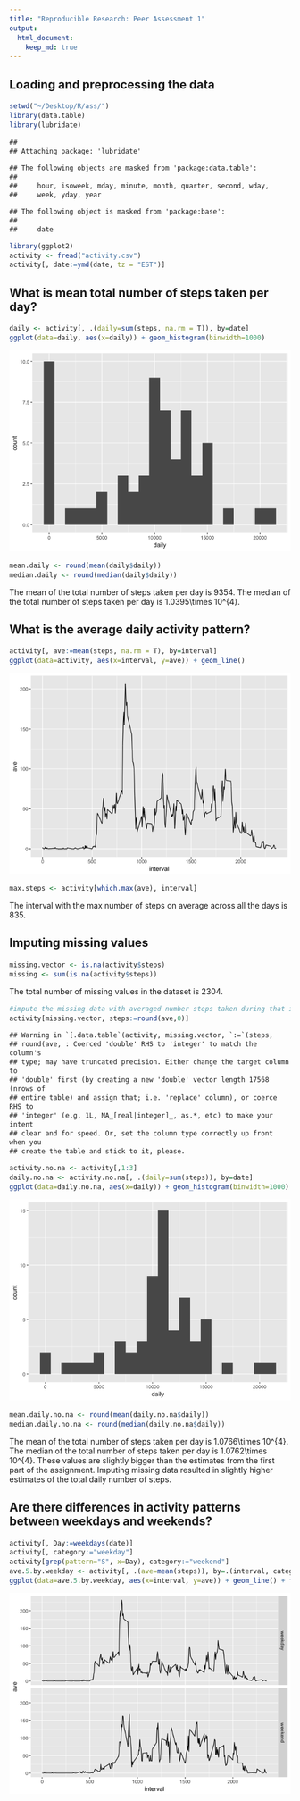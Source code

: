 ```yaml
---
title: "Reproducible Research: Peer Assessment 1"
output: 
  html_document:
    keep_md: true
---
```



## Loading and preprocessing the data

```r
setwd("~/Desktop/R/ass/")
library(data.table)
library(lubridate)
```

```
## 
## Attaching package: 'lubridate'
```

```
## The following objects are masked from 'package:data.table':
## 
##     hour, isoweek, mday, minute, month, quarter, second, wday,
##     week, yday, year
```

```
## The following object is masked from 'package:base':
## 
##     date
```

```r
library(ggplot2)
activity <- fread("activity.csv")
activity[, date:=ymd(date, tz = "EST")]
```


## What is mean total number of steps taken per day?

```r
daily <- activity[, .(daily=sum(steps, na.rm = T)), by=date]
ggplot(data=daily, aes(x=daily)) + geom_histogram(binwidth=1000)
```

![](PA1_template_files/figure-html/unnamed-chunk-2-1.png)<!-- -->

```r
mean.daily <- round(mean(daily$daily))
median.daily <- round(median(daily$daily))
```
The mean of the total number of steps taken per day is 9354. 
The median of the total number of steps taken per day is 1.0395\times 10^{4}.


## What is the average daily activity pattern?

```r
activity[, ave:=mean(steps, na.rm = T), by=interval]
ggplot(data=activity, aes(x=interval, y=ave)) + geom_line()
```

![](PA1_template_files/figure-html/unnamed-chunk-3-1.png)<!-- -->

```r
max.steps <- activity[which.max(ave), interval]
```
The interval with the max number of steps on average across all the days is 835.


## Imputing missing values

```r
missing.vector <- is.na(activity$steps)
missing <- sum(is.na(activity$steps))
```
The total number of missing values in the dataset is 2304.

```r
#impute the missing data with averaged number steps taken during that interval of all of the days
activity[missing.vector, steps:=round(ave,0)]
```

```
## Warning in `[.data.table`(activity, missing.vector, `:=`(steps,
## round(ave, : Coerced 'double' RHS to 'integer' to match the column's
## type; may have truncated precision. Either change the target column to
## 'double' first (by creating a new 'double' vector length 17568 (nrows of
## entire table) and assign that; i.e. 'replace' column), or coerce RHS to
## 'integer' (e.g. 1L, NA_[real|integer]_, as.*, etc) to make your intent
## clear and for speed. Or, set the column type correctly up front when you
## create the table and stick to it, please.
```

```r
activity.no.na <- activity[,1:3]
daily.no.na <- activity.no.na[, .(daily=sum(steps)), by=date]
ggplot(data=daily.no.na, aes(x=daily)) + geom_histogram(binwidth=1000)
```

![](PA1_template_files/figure-html/unnamed-chunk-5-1.png)<!-- -->

```r
mean.daily.no.na <- round(mean(daily.no.na$daily))
median.daily.no.na <- round(median(daily.no.na$daily))
```
The mean of the total number of steps taken per day is 1.0766\times 10^{4}. 
The median of the total number of steps taken per day is 1.0762\times 10^{4}.
These values are slightly bigger than the estimates from the first part of the assignment. Imputing missing data resulted in slightly higher estimates of the total daily number of steps.


## Are there differences in activity patterns between weekdays and weekends?

```r
activity[, Day:=weekdays(date)]
activity[, category:="weekday"]
activity[grep(pattern="S", x=Day), category:="weekend"]
ave.5.by.weekday <- activity[, .(ave=mean(steps)), by=.(interval, category)]
ggplot(data=ave.5.by.weekday, aes(x=interval, y=ave)) + geom_line() + facet_grid(category~.)
```

![](PA1_template_files/figure-html/unnamed-chunk-6-1.png)<!-- -->

